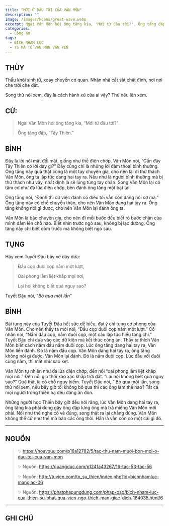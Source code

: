 ```yaml
---
title: “MỚI Ở ĐÂU TỚI CỦA VÂN MÔN"
description: ""
image: /images/koans/great-wave.webp
excerpt: Ngài Vân Môn hỏi ông tăng kia, 'Mới từ đâu tới?'. Ông tăng đáp, 'Tây Thiên'
categories:
  - Công án
tags:
  - BÍCH NHAM LỤC
  - TS MÃ TỔ VÂN MÔN VĂN YỂN
---
```


## THÙY

Thấu khỏi sinh tử, xoay chuyển cơ quan. Nhàn nhã cắt sắt chặt đinh, nơi nơi che trời che đất.

Song thử nói xem, đây là cách hành xử của ai vậy? Thử nêu lên xem.

## CỬ:

> Ngài Vân Môn hỏi ông tăng kia, “Mới từ đâu tới?”
>
> Ông tăng đáp, “Tây Thiên.”

## BÌNH

Đây là lời nói mặt đối mặt, giống như thể điện chớp. Vân Môn nói, “Gần đây Tây Thiên có lời dạy gì?” Đây cũng chỉ là những lời đàm thoại bình thường. Ông tăng này quả thật cũng là một tay chuyên gia, cho nên lại đi thử thách Vân Môn, ông ta lập tức dang hai tay ra. Nếu như là người bình thường mà bị thử thách như vậy, nhất định là sẽ lúng túng tay chân. Song Vân Môn lại có tâm cơ như đá lửa điện chớp, bèn đánh ông tăng một bạt tai.

Ông tăng nói, “Đánh thì cứ việc đánh có điều tôi vẫn còn đang nói cơ mà.” Ông tăng này có chỗ chuyển thân, cho nên Vân Môn dang hai tay ra. Ông tăng không nói gì được, cho nên Vân Môn lại đánh ông ta.

Vân Môn là bậc chuyên gia, cho nên đi mỗi bước đếu biết rõ bước chân của mình dẫm lên chỗ nào. Biết nhìn trước ngó sau, không bị lạc đường. Ông tăng này chỉ biết dòm trước mà không biết ngó sau.

## TỤNG

Hãy xem Tuyết Đậu bày vẽ dây dưa:

> Đầu cọp đuôi cọp nắm một lượt,
>
> Oai phong lẫm liệt khắp mọi nơi,
>
> Lại hỏi không biết quá nguy sao?

Tuyết Đậu nói, “_Bỏ qua một lần_”

## BÌNH

Bài tụng này của Tuyết Đậu hết sức dễ hiểu, đại ý chỉ tụng cơ phong của Vân Môn. Cho nên thầy ta mới nói, “Đầu cọp đuôi cọp nắm một lượt.” Cổ nhân nói, “Nắm đầu cọp, nắm đuôi cọp, một câu lập tức hiểu tông chỉ.” Tuyết Đậu chỉ dựa vào các dữ kiện mà kết thúc công án. Thầy ta thích Vân Môn biết cách nắm đầu nắm đuôi cọp. Lúc ông tăng dang hai tay ra, Vân Môn liền đánh. Đó là nắm đầu cọp. Vân Môn dang hai tay ra, ông tăng không nói gì được, Vân Môn lại đánh. Đó là nắm đuôi cọp. Lúc đầu với đuôi cùng nắm, thì mắt như sao xẹt.

Vân Môn tự nhiên như đá lửa điện chớp, đến nỗi “oai phong lẫm liệt khắp mọi nơi.” Đến nỗi gió thổi xào xạc khắp trời đất. “Lại hỏi không biết quá nguy sao?” Quả thật là có chỗ nguy hiểm. Tuyết Đậu nói, “ Bỏ qua một lần, song thử nói xem, nếu bây giờ tôi không bỏ qua thì các ông làm thế nào? Tất cả mọi người trong thiên hạ đều đáng ăn đòn.

Những người học Thiền bây giờ đều nói rằng, lúc Vân Môn dang hai tay ra, ông tăng kia phải dùng gậy ông đập lưng ông mà trả miếng Vân Môn mới phải. Nói như thế nghe có vẻ đúng, song thật ra lại chẳng đúng. Vân Môn không thể cứ như thế mà bảo các ông thôi. Hẳn là vẫn còn có một cái gì đó.

<hr class="blog-rule" />

## NGUỒN

> ✨ https://hoavouu.com/p16a12782/5/tac-thu-nam-muoi-bon-moi-o-dau-toi-cua-van-mon
>
> ✨ Nguồn: https://quangduc.com/p1241a43267/16-tac-53-tac-56
>
> ✨ Nguồn: http://tuvien.com/to_su_thien/index.php?id=bichnhamluc-mangiac-06
>
> ✨ Nguồn: https://phatphapungdung.com/phap-bao/bich-nham-luc-cua-thien-su-phat-qua-vien-ngo-thich-man-giac-dich-164035.html/6

<hr class="blog-rule" />

## GHI CHÚ

[^1]: ⭐️ <a href="/masters/Yunmen-Wenyan" target="_blank">🔗 TS VÂN MÔN VĂN YỂN</a>
